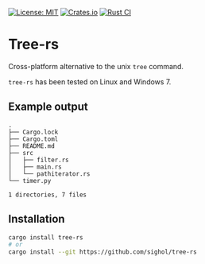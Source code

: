 [![License: MIT](https://img.shields.io/badge/License-MIT-yellow.svg)](https://opensource.org/licenses/MIT)
[![Crates.io](https://img.shields.io/crates/v/tree-rs.svg)](https://crates.io/crates/tree-rs)
[![Rust CI](https://github.com/sighol/tree-rs/actions/workflows/rust-ci.yaml/badge.svg)](https://github.com/sighol/tree-rs/actions/workflows/rust-ci.yaml)

# Tree-rs

Cross-platform alternative to the unix `tree` command.

`tree-rs` has been tested on Linux and Windows 7.

## Example output

    .
    ├── Cargo.lock
    ├── Cargo.toml
    ├── README.md
    ├── src
    │   ├── filter.rs
    │   ├── main.rs
    │   └── pathiterator.rs
    └── timer.py

    1 directories, 7 files

## Installation

```bash
cargo install tree-rs
# or
cargo install --git https://github.com/sighol/tree-rs
```
